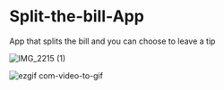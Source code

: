 # Split-the-bill-App
App that splits the bill and you can choose to leave a tip

![IMG_2215 (1)](https://github.com/PuscasPaul/Split-the-bill-App/assets/103600537/1ebecdf9-f516-4cc1-ae1e-c05365b3f904)


![ezgif com-video-to-gif](https://github.com/PuscasPaul/Split-the-bill-App/assets/103600537/1b928d9c-c698-477b-bfab-3d666203224f)

